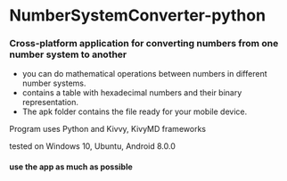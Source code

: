 # NumberSystemConverter-python
### Cross-platform application for converting numbers from one number system to another
- you can do mathematical operations between numbers in different number systems.
- contains a table with hexadecimal numbers and their binary representation.
- The apk folder contains the file ready for your mobile device.

Program uses Python and Kivvy, KivyMD frameworks

tested on Windows 10, Ubuntu, Android 8.0.0

#### use the app as much as possible
